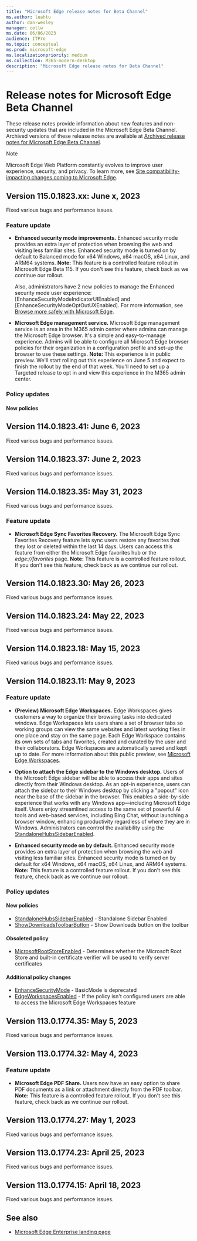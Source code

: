 ```yaml
---
title: "Microsoft Edge release notes for Beta Channel"
ms.author: leahtu
author: dan-wesley
manager: collw
ms.date: 06/06/2023
audience: ITPro
ms.topic: conceptual
ms.prod: microsoft-edge
ms.localizationpriority: medium
ms.collection: M365-modern-desktop
description: "Microsoft Edge release notes for Beta Channel"
---
```


# Release notes for Microsoft Edge Beta Channel

These release notes provide information about new features and non-security updates that are included in the Microsoft Edge Beta Channel. Archived versions of these release notes are available at [Archived release notes for Microsoft Edge Beta Channel](./microsoft-edge-relnote-archive-beta-channel.md).

> [!NOTE]
> Microsoft Edge Web Platform constantly evolves to improve user experience, security, and privacy. To learn more, see [Site compatibility-impacting changes coming to Microsoft Edge](/microsoft-edge/web-platform/site-impacting-changes).

## Version 115.0.1823.xx: June x, 2023

Fixed various bugs and performance issues.

### Feature update

- **Enhanced security mode improvements.** Enhanced security mode provides an extra layer of protection when browsing the web and visiting less familiar sites. Enhanced security mode is turned on by default to Balanced mode for x64 Windows, x64 macOS, x64 Linux, and ARM64 systems. **Note:** This feature is a controlled feature rollout in Microsoft Edge Beta 115. If you don't see this feature, check back as we continue our rollout.

  Also, administrators have 2 new policies to manage the Enhanced security mode user experience: [EnhanceSecurityModeIndicatorUIEnabled] and [EnhanceSecurityModeOptOutUXEnabled].  For more information, see [Browse more safely with Microsoft Edge](/deployedge/microsoft-edge-security-browse-safer).

- **Microsoft Edge management service.** Microsoft Edge management service is an area in the M365 admin center where admins can manage the Microsoft Edge browser. It's a simple and easy-to-manage experience. Admins will be able to configure all Microsoft Edge browser policies for their organization in a configuration profile and set-up the browser to use these settings. <!-- For more information, see [link to Dan's doc].--> **Note:** This experience is in public preview. We'll start rolling out this experience on June 5 and expect to finish the rollout by the end of that week. You'll need to set up a Targeted release to opt in and view this experience in the M365 admin center.

### Policy updates

#### New policies


## Version 114.0.1823.41: June 6, 2023

Fixed various bugs and performance issues.

## Version 114.0.1823.37: June 2, 2023

Fixed various bugs and performance issues.

## Version 114.0.1823.35: May 31, 2023

Fixed various bugs and performance issues.

### Feature update

- **Microsoft Edge Sync Favorites Recovery.** The Microsoft Edge Sync Favorites Recovery feature lets sync users restore any favorites that they lost or deleted within the last 14 days. Users can access this feature from either the Microsoft Edge favorites hub or the *edge://favorites* page. **Note:** This feature is a controlled feature rollout. If you don't see this feature, check back as we continue our rollout.

## Version 114.0.1823.30: May 26, 2023

Fixed various bugs and performance issues.

## Version 114.0.1823.24: May 22, 2023

Fixed various bugs and performance issues.

## Version 114.0.1823.18: May 15, 2023

Fixed various bugs and performance issues.

## Version 114.0.1823.11: May 9, 2023

### Feature update

- **(Preview) Microsoft Edge Workspaces.** Edge Workspaces gives customers a way to organize their browsing tasks into dedicated windows. Edge Workspaces lets users share a set of browser tabs so working groups can view the same websites and latest working files in one place and stay on the same page. Each Edge Workspace contains its own sets of tabs and favorites, created and curated by the user and their collaborators. Edge Workspaces are automatically saved and kept up to date. For more information about this public preview, see [Microsoft Edge Workspaces](/deployedge/microsoft-edge-workspaces).

- **Option to attach the Edge sidebar to the Windows desktop.**  Users of the Microsoft Edge sidebar will be able to access their apps and sites directly from their Windows desktop. As an opt-in experience, users can attach the sidebar to their Windows desktop by clicking a "popout" icon near the base of the sidebar in the browser. This enables a side-by-side experience that works with any Windows app—including Microsoft Edge itself. Users enjoy streamlined access to the same set of powerful AI tools and web-based services, including Bing Chat, without launching a browser window, enhancing productivity regardless of where they are in Windows. Administrators can control the availability using the [StandaloneHubsSidebarEnabled](/DeployEdge/microsoft-edge-policies#standalonehubssidebarenabled).

- **Enhanced security mode on by default.** Enhanced security mode provides an extra layer of protection when browsing the web and visiting less familiar sites. Enhanced security mode is turned on by default for x64 Windows, x64 macOS, x64 Linux, and ARM64 systems. **Note:** This feature is a controlled feature rollout. If you don't see this feature, check back as we continue our rollout.

### Policy updates

#### New policies

- [StandaloneHubsSidebarEnabled](/DeployEdge/microsoft-edge-policies#standalonehubssidebarenabled) - Standalone Sidebar Enabled
- [ShowDownloadsToolbarButton](/DeployEdge/microsoft-edge-policies#showdownloadstoolbarbutton) - Show Downloads button on the toolbar

#### Obsoleted policy

- [MicrosoftRootStoreEnabled](/DeployEdge/microsoft-edge-policies#microsoftrootstoreenabled) - Determines whether the Microsoft Root Store and built-in certificate verifier will be used to verify server certificates

#### Additional policy changes

- [EnhanceSecurityMode](/DeployEdge/microsoft-edge-policies#enhancesecuritymode) - BasicMode is deprecated
- [EdgeWorkspacesEnabled](/DeployEdge/microsoft-edge-policies#edgeworkspacesenabled) - If the policy isn't configured users are able to access the Microsoft Edge Workspaces feature

## Version 113.0.1774.35: May 5, 2023

Fixed various bugs and performance issues.

## Version 113.0.1774.32: May 4, 2023

### Feature update

- **Microsoft Edge PDF Share.** Users now have an easy option to share PDF documents as a link or attachment directly from the PDF toolbar.  **Note:** This feature is a controlled feature rollout. If you don't see this feature, check back as we continue our rollout.

## Version 113.0.1774.27: May 1, 2023

Fixed various bugs and performance issues.

## Version 113.0.1774.23: April 25, 2023

Fixed various bugs and performance issues.

## Version 113.0.1774.15: April 18, 2023

Fixed various bugs and performance issues.

<!-- Version 113.0.1774.9: April 12, 2023 to Version 112.0.1722.15: March 21, 2023 -->
<!-- from Version 112.0.1722.11: March 17, 2023 to Version 111.0.1661.22: February 24, 2023 -->
<!-- from Version 111.0.1661.15: February 16, 2023 to Version 110.0.1587.22: January 24, 2023 -->
<!--- from Version 110.0.1587.17: January 20, 2023 to Version 109.0.1518.23: December 14, 2022 -->
<!--- from Version 109.0.1518.14: December 7, 2022 to Version 108.0.1462.20: November 14, 2022 -->
<!--- from Version 108.0.1462.15: November 10, 2022 to Version 107.0.1418.13: October 18, 2022 -->
<!--- from Version 107.0.1418.8: October 13, 2022 to Version 106.0.1370.17: September 16, 2022 -->
<!-- from Version 106.0.1370.15: September 15, 2022 to Version Version 105.0.1343.10: August 19, 2022 ---->
<!--- from Version 105.0.1343.7: August 16, 2022 to Version 104.0.1293.21: July 14 ---->
<!--- from Version 104.0.1293.14: July 7 to Version 103.0.1264.17: June 6 ---->
<!--- from Version 103.0.1264.13: June 2 to Version 102.0.1245.12: May 13 ---->
<!--- from Version 102.0.1245.7: May 10 to Version 101.0.1210.14: April 12 ---->
<!--- from Version 101.0.1210.10: April 8 to Version 100.0.1185.12: March 18 --->
<!--- from Version 100.0.1185.10: March 17 to Version 99.0.1150.16: February 14 --->
<!--- From Version 99.0.1150.11: February 9 to Version 98.0.1108.27: January 19 --->
<!-- archive from Version 98.0.1108.23: January 14 to Version 97.0.1072.28: December 8 -->
<!--- Version 97.0.1072.21: December 1 to Version 96.0.1054.13: November 5  --->
<!--- archive from Version 96.0.1054.8: November 1 to Version 95.0.1020.14: October 5  --->
<!-- archive from version 95.0.1020.9: September 28 to version 94.0.992.14: September 7 -->
<!-- archive from Version 94.0.992.9: September 2 to Version 92.0.902.40: July 6 -->
<!--Archive from Version 92.0.902.22: June 21 to Version 89.0.774.23: February 8  -->
<!-- Archive from Version 87.0.664.18: October 26 to to version 89.0.774.18: February 3 --->
<!-- Archive from Version 87.0.664.12: October 20 to version 86.0.622.15: September 14 -->
<!--- Archived to version 86.0.622.11: September 9 ---->
<!--- Archived to version 85.0.564.18: July 28 ---->

## See also

- [Microsoft Edge Enterprise landing page](https://aka.ms/EdgeEnterprise)
